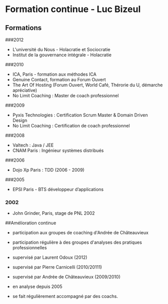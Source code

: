 # Formation continue -  Luc Bizeul

## Formations
###2012
* L'université du Nous - Holacratie et Sociocratie * Institut de la gouvernance intégrale - Holacratie###2010 
* ICA, Paris - formation aux méthodes ICA
* Genuine Contact, formation au Forum Ouvert
* The Art Of Hosting (Forum Ouvert, World Café,  Thérorie du U, démarche apréciative)* No Limit Coaching : Master de coach professionnel###2009
* Pyxis Technologies :  Certification Scrum Master & Domain Driven Design * No Limit Coaching : Certification de coach professionnel###2008 
* Valtech : Java / JEE
* CNAM Paris : Ingénieur systèmes distribués 

###2006
* Dojo Xp Paris : TDD (2006 - 2009)###2005
* EPSI Paris  - BTS développeur d’applications### 2002 
* John Grinder, Paris, stage de PNL 2002##Amélioration continue * participation aux groupes de coaching d'Andrée de Châteauvieux 

* participation régulière à des groupes d'analyses des pratiques professionnelles 

* supervisé par Laurent Odoux (2012) 
* supervisé par Pierre Carnicelli (2010/20111) 
* supervisé par Andrée de Châteauvieux (2009/2010)

* en analyse depuis 2005

* se fait régulièrement accompagné par des coachs. 